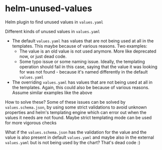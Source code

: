 # helm-unused-values

Helm plugin to find unused values in `values.yaml`

Different kinds of unused values in `values.yaml`

- The default `values.yaml` has values that are not being used at all in the
  templates. This maybe because of various reasons. Two examples:
  - The value is an old value is not used anymore. More like deprecated now, or
    just dead code.
  - Some typo issue or some naming issue. Ideally, the templating operation
    should fail in this case, saying that the value it was looking for was not
    found - because it's named differently in the default `values.yaml`
- The overriding `values.yaml` has values that are not being used at all in
  the templates. Again, this could also be because of various reasons. Assume
  similar examples like the above

How to solve these? Some of these issues can be solved by `values.schema.json`,
by using some strict validations to avoid unknown properties and helm's
templating engine which can error out when the values it needs are not found.
Maybe strict templating mode can be used for more vigorous checks

What if the `values.schema.json` has the validation for the value and the value
is also present in default `values.yaml` and maybe also in the external
`values.yaml` but is not being used by the chart? That's dead code :)
